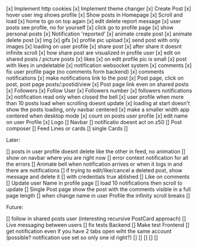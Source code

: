 [x] Implement http cookies
[x] Implement theme changer
[x] Create Post
[x] hover user img shows profile
[x] Show posts in Homepage
[x] Scroll and load
[x] home to go on top again
[x] edit delete report message
[x] user posts see profile, no for yourself
[x] click go to profile page
[x] show personal posts
[x] Notification 'reported'
[x] animate create post
[x] animate delete post
[x] img
[x] gifs
[x] profile pic upload
[x] send post with only images
[x] loading on user profile
[x] share post
[x] after share it doesnt infinite scroll
[x] how share post are visualized in profile user
[x] edit on shared posts / picture posts
[x] likes
[x] on edit profile pic is small
[x] post with likes in undeletable
[x] notification websocket system
[x] comments
[x] fix user profile page (no comments form backend)
[x] comments notifications
[x] make notifications link to the post
[x] Post page, click on post, post page posts/:postid/view
[x] Post page link even on shared posts
[x] Followers
[x] Follow User
[x] Followers number
[x] followers notifications
[x] notification read only when closed the bell
[x] user profile when more than 10 posts load when scrolling doesnt update
[x] loading at start doesn't show the posts loading, only navbar centered
[x] make a smaller width app centered when desktop mode
[x] count on posts user profile
[x] edit name on user Profile
[x] Logo
[] Navbar
[] notificatio doesnt act on z50
[] Post composer
[] Feed Lines or cards
[] single Cards
[]

Later:

[] posts in user profile doesnt delete like the other in feed, no animation
[] show on navbar where you are right now
[] error context notification for all the errors
[] Animate bell when notification arrives or when it logs in and there are notifications
[] if trying to edit/like/cancel a deleted post, show message and delete it
[] with credentials true ablished
[] Like on comments
[] Update user Name in profile page
[] load 10 notifications then scroll to update
[] Single Post page show the post with the comments visible in a full page length
[] when change name in user Profile the infinity scroll breaks
[]

Future:

[] follow in shared posts user (interesting recursive PostCard approach)
[] Live messaging between users
[] fix tests Backend
[] Make test Frontend
[] get notification even if you have 2 tabs open wiht the same account (possible? notification use set so only one id right?)
[]
[]
[]
[]
[]
